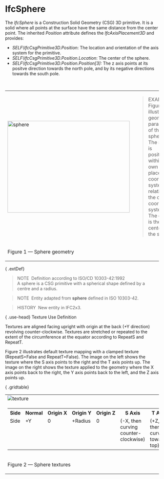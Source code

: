IfcSphere
=========

The _IfcSphere_ is a Construction Solid Geometry (CSG) 3D primitive. It is a solid where all points at the surface have the same distance from the center point. The inherited _Position_ attribute defines the _IfcAxisPlacement3D_ and provides:

* _SELF\IfcCsgPrimitive3D.Position_: The location and orientation of the axis system for the primitive.&nbsp;
* _SELF\IfcCsgPrimitive3D.Position.Location_: The center of the sphere.
* _SELF\IfcCsgPrimitive3D.Position.Position[3]:_ The z axis points at its positve direction towards the north pole, and by its negative directions towards the south pole.

&nbsp;

<table summary="illustration">
<tr>
<td><img src="../../../../../../figures/ifcsphere-layout1.png" border="0" height="300" width="400" alt="sphere"></td>
<td><blockquote class="example">EXAMPLE&nbsp; Figure 1 illustrates geometric parameters of the sphere. The sphere is positioned within its own placement
coordiante system relative to the object coordinate system. The origin is the center of the sphere.</blockquote>
</td></tr>
<tr>
<td>
<p class="figure">Figure 1 &mdash; Sphere geometry</p>
</td>
</tr>
</table>

{ .extDef}
> NOTE&nbsp; Definition according to ISO/CD 10303-42:1992  
> A sphere is a CSG primitive with a spherical shape defined by a centre and a radius.

> NOTE&nbsp; Entity adapted from **sphere** defined in ISO 10303-42.

> HISTORY&nbsp; New entity in IFC2x3.

{ .use-head}
Texture Use Definition

Textures are aligned facing upright with origin at the back (+Y direction) revolving counter-clockwise. Textures are stretched or repeated to the extent of the circumference at the equator according to RepeatS and RepeatT.

Figure 2 illustrates default texture mapping with a clamped texture (RepeatS=False and RepeatT=False). The image on the left shows the texture where the S axis points to the right and the T axis points up. The image on the right shows the texture applied to the geometry where the X axis points back to the right, the Y axis points back to the left, and the Z axis points up.

{ .gridtable}
<table summary="texture" class="gridtable">
<tr>
<td><img src="../../../../../../figures/ifcsphere-texture.png" alt="texture"></td>
</tr>
<tr>
<td>
<table summary="texture" width="512" class="gridtable">
<tr valign="top">
<th>Side</th>
<th>Normal</th>
<th>Origin&nbsp;X</th>
<th>Origin&nbsp;Y</th>
<th>Origin&nbsp;Z</th>
<th>S&nbsp;Axis</th>
<th>T&nbsp;Axis</th>
</tr>
<tr valign="top">
<td>Side</td>
<td>+Y</td>
<td>0</td>
<td>+Radius</td>
<td>0</td>
<td>(-X, then curving counter-clockwise)</td>
<td>(+Z, then curving towards top)</td>
</tr>
</table>
</td>
</tr>
<tr>
<td>
<p class="figure">Figure 2 &mdash; Sphere textures</p>
</td>
</tr>
</table>
